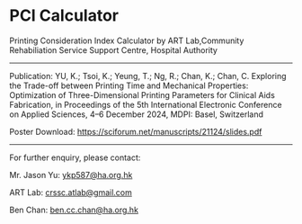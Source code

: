 # PCI Calculator
Printing Consideration Index Calculator by ART Lab,Community Rehabiliation Service Support Centre, Hospital Authority

---------------------------------------------------
Publication:
YU, K.; Tsoi, K.; Yeung, T.; Ng, R.; Chan, K.; Chan, C. Exploring the Trade-off between Printing Time and Mechanical Properties: Optimization of Three-Dimensional Printing Parameters for Clinical Aids Fabrication, in Proceedings of the 5th International Electronic Conference on Applied Sciences, 4–6 December 2024, MDPI: Basel, Switzerland

Poster Download:
https://sciforum.net/manuscripts/21124/slides.pdf

-----------------------------------------------------
For further enquiry, please contact:

Mr. Jason Yu: ykp587@ha.org.hk

ART Lab: crssc.atlab@gmail.com

Ben Chan: ben.cc.chan@ha.org.hk

